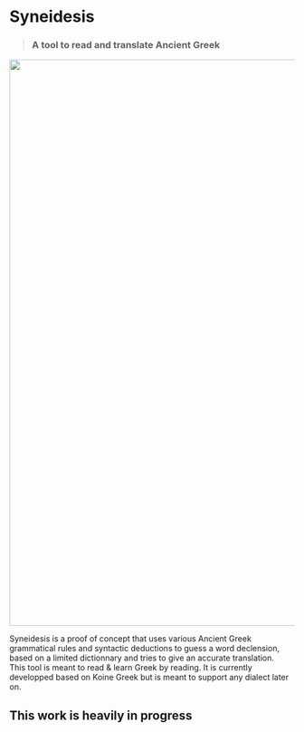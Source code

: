 # Syneidesis
> ### A tool to read and translate Ancient Greek  
<img src="https://github.com/Akronae/syneidesis/blob/master/res/marketing/iphone_x-min.png?raw=true" width="1000">

Syneidesis is a proof of concept that uses various Ancient Greek grammatical rules and syntactic deductions to guess a word declension, based on a limited dictionnary and tries to give an accurate translation.  
This tool is meant to read & learn Greek by reading.
It is currently developped based on Koine Greek but is meant to support any dialect later on.
## This work is heavily in progress